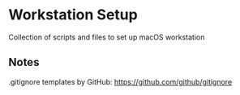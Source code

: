 # Workstation Setup

Collection of scripts and files to set up macOS workstation

## Notes

.gitignore templates by GitHub: https://github.com/github/gitignore

